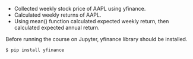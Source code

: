 - Collected weekly stock price of AAPL using yfinance.
- Calculated weekly returns of AAPL.
- Using mean() function calculated expected weekly return, then calculated expected annual return.

Before running the course on Jupyter, yfinance library should be installed.

```
$ pip install yfinance
```
